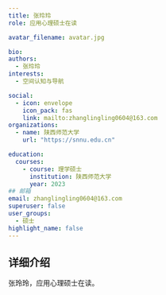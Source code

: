 ```yaml
---
title: 张玲玲
role: 应用心理硕士在读

avatar_filename: avatar.jpg

bio: 
authors:
  - 张玲玲
interests:
  - 空间认知与导航

social:
  - icon: envelope
    icon_pack: fas
    link: mailto:zhanglingling0604@163.com
organizations:
  - name: 陕西师范大学
    url: "https://snnu.edu.cn"

education:
  courses:
    - course: 理学硕士
      institution: 陕西师范大学
      year: 2023
## 邮箱
email: zhanglingling0604@163.com
superuser: false
user_groups:
  - 硕士
highlight_name: false
---
```

## 详细介绍
张玲玲，应用心理硕士在读。